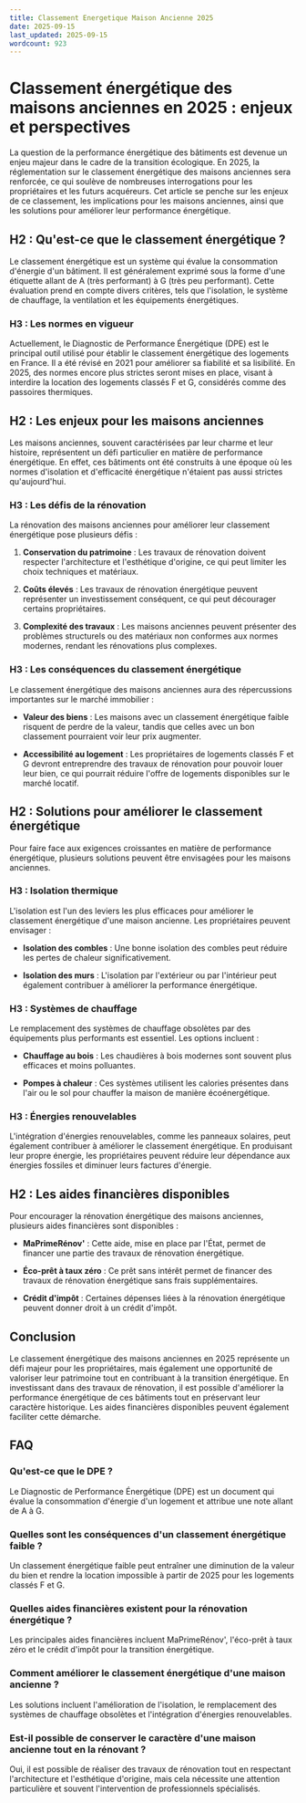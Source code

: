 ```yaml
---
title: Classement Energetique Maison Ancienne 2025
date: 2025-09-15
last_updated: 2025-09-15
wordcount: 923
---
```


# Classement énergétique des maisons anciennes en 2025 : enjeux et perspectives

La question de la performance énergétique des bâtiments est devenue un enjeu majeur dans le cadre de la transition écologique. En 2025, la réglementation sur le classement énergétique des maisons anciennes sera renforcée, ce qui soulève de nombreuses interrogations pour les propriétaires et les futurs acquéreurs. Cet article se penche sur les enjeux de ce classement, les implications pour les maisons anciennes, ainsi que les solutions pour améliorer leur performance énergétique.

## H2 : Qu'est-ce que le classement énergétique ?

Le classement énergétique est un système qui évalue la consommation d'énergie d'un bâtiment. Il est généralement exprimé sous la forme d'une étiquette allant de A (très performant) à G (très peu performant). Cette évaluation prend en compte divers critères, tels que l'isolation, le système de chauffage, la ventilation et les équipements énergétiques.

### H3 : Les normes en vigueur

Actuellement, le Diagnostic de Performance Énergétique (DPE) est le principal outil utilisé pour établir le classement énergétique des logements en France. Il a été révisé en 2021 pour améliorer sa fiabilité et sa lisibilité. En 2025, des normes encore plus strictes seront mises en place, visant à interdire la location des logements classés F et G, considérés comme des passoires thermiques.

## H2 : Les enjeux pour les maisons anciennes

Les maisons anciennes, souvent caractérisées par leur charme et leur histoire, représentent un défi particulier en matière de performance énergétique. En effet, ces bâtiments ont été construits à une époque où les normes d'isolation et d'efficacité énergétique n'étaient pas aussi strictes qu'aujourd'hui.

### H3 : Les défis de la rénovation

La rénovation des maisons anciennes pour améliorer leur classement énergétique pose plusieurs défis :

1. **Conservation du patrimoine** : Les travaux de rénovation doivent respecter l'architecture et l'esthétique d'origine, ce qui peut limiter les choix techniques et matériaux.
   
2. **Coûts élevés** : Les travaux de rénovation énergétique peuvent représenter un investissement conséquent, ce qui peut décourager certains propriétaires.

3. **Complexité des travaux** : Les maisons anciennes peuvent présenter des problèmes structurels ou des matériaux non conformes aux normes modernes, rendant les rénovations plus complexes.

### H3 : Les conséquences du classement énergétique

Le classement énergétique des maisons anciennes aura des répercussions importantes sur le marché immobilier :

- **Valeur des biens** : Les maisons avec un classement énergétique faible risquent de perdre de la valeur, tandis que celles avec un bon classement pourraient voir leur prix augmenter.
  
- **Accessibilité au logement** : Les propriétaires de logements classés F et G devront entreprendre des travaux de rénovation pour pouvoir louer leur bien, ce qui pourrait réduire l'offre de logements disponibles sur le marché locatif.

## H2 : Solutions pour améliorer le classement énergétique

Pour faire face aux exigences croissantes en matière de performance énergétique, plusieurs solutions peuvent être envisagées pour les maisons anciennes.

### H3 : Isolation thermique

L'isolation est l'un des leviers les plus efficaces pour améliorer le classement énergétique d'une maison ancienne. Les propriétaires peuvent envisager :

- **Isolation des combles** : Une bonne isolation des combles peut réduire les pertes de chaleur significativement.
  
- **Isolation des murs** : L'isolation par l'extérieur ou par l'intérieur peut également contribuer à améliorer la performance énergétique.

### H3 : Systèmes de chauffage

Le remplacement des systèmes de chauffage obsolètes par des équipements plus performants est essentiel. Les options incluent :

- **Chauffage au bois** : Les chaudières à bois modernes sont souvent plus efficaces et moins polluantes.
  
- **Pompes à chaleur** : Ces systèmes utilisent les calories présentes dans l'air ou le sol pour chauffer la maison de manière écoénergétique.

### H3 : Énergies renouvelables

L'intégration d'énergies renouvelables, comme les panneaux solaires, peut également contribuer à améliorer le classement énergétique. En produisant leur propre énergie, les propriétaires peuvent réduire leur dépendance aux énergies fossiles et diminuer leurs factures d'énergie.

## H2 : Les aides financières disponibles

Pour encourager la rénovation énergétique des maisons anciennes, plusieurs aides financières sont disponibles :

- **MaPrimeRénov'** : Cette aide, mise en place par l'État, permet de financer une partie des travaux de rénovation énergétique.
  
- **Éco-prêt à taux zéro** : Ce prêt sans intérêt permet de financer des travaux de rénovation énergétique sans frais supplémentaires.

- **Crédit d'impôt** : Certaines dépenses liées à la rénovation énergétique peuvent donner droit à un crédit d'impôt.

## Conclusion

Le classement énergétique des maisons anciennes en 2025 représente un défi majeur pour les propriétaires, mais également une opportunité de valoriser leur patrimoine tout en contribuant à la transition énergétique. En investissant dans des travaux de rénovation, il est possible d'améliorer la performance énergétique de ces bâtiments tout en préservant leur caractère historique. Les aides financières disponibles peuvent également faciliter cette démarche.

## FAQ

### Qu'est-ce que le DPE ?

Le Diagnostic de Performance Énergétique (DPE) est un document qui évalue la consommation d'énergie d'un logement et attribue une note allant de A à G.

### Quelles sont les conséquences d'un classement énergétique faible ?

Un classement énergétique faible peut entraîner une diminution de la valeur du bien et rendre la location impossible à partir de 2025 pour les logements classés F et G.

### Quelles aides financières existent pour la rénovation énergétique ?

Les principales aides financières incluent MaPrimeRénov', l'éco-prêt à taux zéro et le crédit d'impôt pour la transition énergétique.

### Comment améliorer le classement énergétique d'une maison ancienne ?

Les solutions incluent l'amélioration de l'isolation, le remplacement des systèmes de chauffage obsolètes et l'intégration d'énergies renouvelables.

### Est-il possible de conserver le caractère d'une maison ancienne tout en la rénovant ?

Oui, il est possible de réaliser des travaux de rénovation tout en respectant l'architecture et l'esthétique d'origine, mais cela nécessite une attention particulière et souvent l'intervention de professionnels spécialisés.
